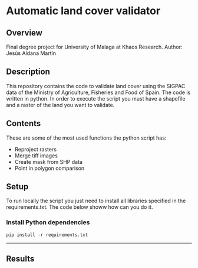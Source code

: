 # Automatic land cover validator

## Overview
Final degree project for University of Malaga at Khaos Research. Author: Jesús Aldana Martín

## Description

This repository contains the code to validate land cover using the SIGPAC data of the Ministry of Agriculture, Fisheries and Food of Spain. The code is written in python. In order to execute the script you must have a shapefile and a raster of the land you want to validate. 

## Contents

These are some of the most used functions the python script has:

- Reproject rasters
- Merge tiff images
- Create mask from SHP data
- Point in polygon comparison

## Setup

To run locally the script you just need to install all libraries specified in the requirements.txt. The code below showw how can you do it.

### Install Python dependencies

```Python
pip install -r requirements.txt
```

----

## Results

